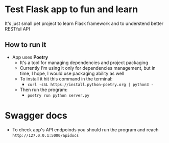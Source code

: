 # Test Flask app to fun and learn
It's just small pet project to learn Flask framework and to understend better RESTful API
## How to run it
- App uses **Poetry**
    - It's a tool for managing dependencies and project packaging
    - Currently I'm using it only for dependencies management, but in time, I hope, I would use packaging ability as well
    - To install it hit this command in the terminal:
        - `curl -sSL https://install.python-poetry.org | python3 -`
    - Then run the program:
        - `poetry run python server.py`

# Swagger docs
- To check app's API endpoinds you should run the program and reach `http://127.0.0.1:5000/apidocs`